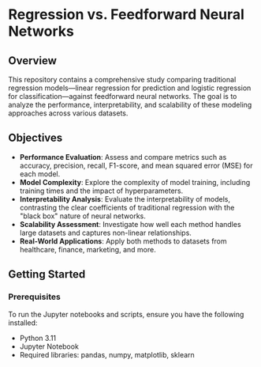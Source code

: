 # Regression vs. Feedforward Neural Networks

## Overview

This repository contains a comprehensive study comparing traditional regression models—linear regression for prediction and logistic regression for classification—against feedforward neural networks. The goal is to analyze the performance, interpretability, and scalability of these modeling approaches across various datasets.

## Objectives

- **Performance Evaluation**: Assess and compare metrics such as accuracy, precision, recall, F1-score, and mean squared error (MSE) for each model.
- **Model Complexity**: Explore the complexity of model training, including training times and the impact of hyperparameters.
- **Interpretability Analysis**: Evaluate the interpretability of models, contrasting the clear coefficients of traditional regression with the "black box" nature of neural networks.
- **Scalability Assessment**: Investigate how well each method handles large datasets and captures non-linear relationships.
- **Real-World Applications**: Apply both methods to datasets from healthcare, finance, marketing, and more.

## Getting Started

### Prerequisites

To run the Jupyter notebooks and scripts, ensure you have the following installed:

- Python 3.11
- Jupyter Notebook
- Required libraries: pandas, numpy, matplotlib, sklearn
